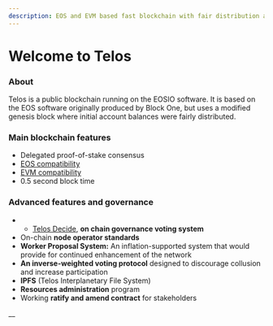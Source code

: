 ```yaml
---
description: EOS and EVM based fast blockchain with fair distribution and governance
---
```


# Welcome to Telos

### About

Telos is a public blockchain running on the EOSIO software. It is based on the EOS software originally produced by Block One, but uses a modified genesis block where initial account balances were fairly distributed. 

### Main blockchain features

* Delegated proof-of-stake consensus
* [EOS compatibility](developers/platform/overview/)
* [EVM compatibility](evm/about-ethereum-virtual-machine.md)
* 0.5 second block time

### Advanced features and governance

* * [Telos Decide](developers/telos_contracts/telos-decide/), **on chain governance voting system**
* On-chain **node operator standards** 
* **Worker Proposal System:** An inflation-supported system that would provide for continued enhancement of the network
* **An inverse-weighted voting protocol** designed to discourage collusion and increase participation
* **IPFS** \(Telos Interplanetary File System\)
* **Resources administration** program
* Working **ratify and amend contract** for stakeholders





\_\_

